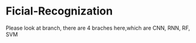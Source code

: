 # Ficial-Recognization

Please look at branch, there are 4 braches here,which are CNN, RNN, RF, SVM
